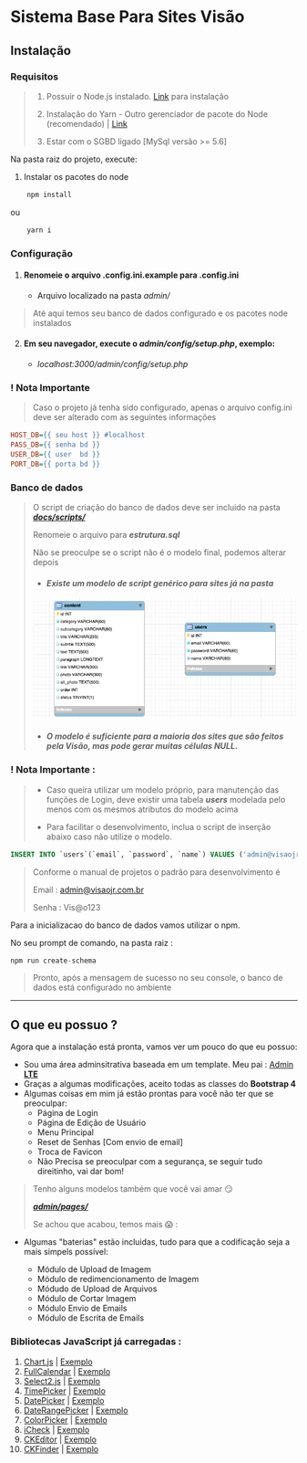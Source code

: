 # Sistema Base Para Sites Visão

## __Instalação__
### __Requisitos__
> 1. Possuir o Node.js instalado. [Link](https://nodejs.org/pt-br/) para instalação
> 
> 2. Instalação do Yarn - Outro gerenciador de pacote do Node (recomendado) | [Link](https://yarnpkg.com/lang/pt-br/docs/install/#windows-stable)
>
> 4. Estar com o SGBD ligado [MySql versão >= 5.6]


Na pasta raiz do projeto, execute: 

1. Instalar os pacotes do node 
```js 
    npm install
```
ou
```js 
    yarn i
```

### __Configuração__
1. #### Renomeie o arquivo .config.ini.example para .config.ini
    * Arquivo localizado na pasta _admin/_
> Até aqui temos seu banco de dados configurado e os pacotes node instalados
2. #### Em seu navegador, execute o _admin/config/setup.php_, exemplo:
    * _localhost:3000/admin/config/setup.php_
### ! Nota Importante

> Caso o projeto já tenha sido configurado, apenas o arquivo config.ini deve ser alterado com as seguintes informações
```ini
HOST_DB={{ seu host }} #localhost
PASS_DB={{ senha bd }}
USER_DB={{ user  bd }}
PORT_DB={{ porta bd }}
```


### __Banco de dados__

> O script de criação do banco de dados deve ser incluido na pasta [___docs/scripts/___](docs/scripts/)
> 
> Renomeie o arquivo para ___estrutura.sql___
> 
> Não se preoculpe se o script não é o modelo final, podemos alterar depois
>
> * #### _Existe um modelo de script genérico para sites já na pasta_
> 
> ![Modelo Banco de Dados](assets/uploads/modelo-bd.png)
>   
> * ##### O modelo é suficiente para a maioria dos sites que são feitos pela Visão, mas pode gerar muitas células NULL.

### **! Nota Importante :**
> * Caso queira utilizar um modelo próprio, para manutenção das funções de Login, deve existir uma tabela ___users___ modelada pelo menos com os mesmos atributos do modelo acima
>
> * Para facilitar o desenvolvimento, inclua o script de inserção abaixo caso não utilize o modelo.
```sql
INSERT INTO `users`(`email`, `password`, `name`) VALUES ('admin@visaojr.com.br', '8d58defd03e08831be110619ca62fbdb2851219d', 'Visão Admin');
```

> Conforme o manual de projetos o padrão para desenvolvimento é
> 
> Email : admin@visaojr.com.br
> 
> Senha : Vis@o123



Para a inicializacao do banco de dados vamos utilizar o npm.

No seu prompt de comando, na pasta raiz :
```js
npm run create-schema
```
> Pronto, após a mensagem de sucesso no seu console, o banco de dados está configurado no ambiente
___
## O que eu possuo ?

Agora que a instalação está pronta, vamos ver um pouco do que eu possuo:
* Sou uma área adminsitrativa baseada em um template. Meu pai : [Admin **LTE**](https://adminlte.io)
* Graças a algumas modificações, aceito todas as classes do **Bootstrap 4**
* Algumas coisas em mim já estão prontas para você não ter que se preoculpar:
  * Página de Login
  * Página de Edição de Usuário
  * Menu Principal
  * Reset de Senhas [Com envio de email]
  * Troca de Favicon
  * Não Precisa se preoculpar com a segurança, se seguir tudo direitinho, vai dar bom!
> Tenho alguns modelos também que você vai amar :smirk:
>
>[___admin/pages/___](admin/pages/)
>
> Se achou que acabou, temos mais :scream: :
  * Algumas "baterias" estão incluidas, tudo para que a codificação seja a mais simpels possível:
  
    * Módulo de Upload de Imagem
    * Módulo de redimencionamento de Imagem
    * Módudo de Upload de Arquivos
    * Módulo de Cortar Imagem
    * Módulo Envio de Emails
    * Módulo de Escrita de Emails

### **Bibliotecas JavaScript já carregadas :**
1. [Chart.js](https://www.chartjs.org) | [Exemplo](admin/pages/chart.md)
2. [FullCalendar](http://fullcalendar.io/) | [Exemplo](admin/pages/calendar.md)
3. [Select2.js](https://select2.org) | [Exemplo](admin/pages/inputs.md)
4. [TimePicker](https://jdewit.github.io/bootstrap-timepicker/) | [Exemplo](admin/pages/inputs.md)
5. [DatePicker](https://bootstrap-datepicker.readthedocs.io/en/latest/) | [Exemplo](admin/pages/inputs.md)
6. [DateRangePicker](http://www.daterangepicker.com) | [Exemplo](admin/pages/inputs.md)
7. [ColorPicker](https://github.com/farbelous/bootstrap-colorpicker) | [Exemplo](admin/pages/inputs.md)
8. [iCheck](http://icheck.fronteed.com) | [Exemplo](admin/pages/forms.md)
9. [CKEditor](https://ckeditor.com) | [Exemplo](admin/pages/ckeditor.md)
10. [CKFinder](https://ckeditor.com/ckfinder/) | [Exemplo](admin/pages/ckfinder.md)